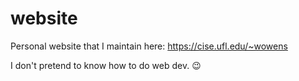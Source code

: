# website
Personal website that I maintain here: https://cise.ufl.edu/~wowens

I don't pretend to know how to do web dev. 😉
